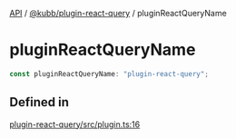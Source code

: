 [API](../../../packages.md) / [@kubb/plugin-react-query](../index.md) / pluginReactQueryName

# pluginReactQueryName

```ts
const pluginReactQueryName: "plugin-react-query";
```

## Defined in

[plugin-react-query/src/plugin.ts:16](https://github.com/kubb-project/kubb/blob/41d5fcbd23d143293d72542efcb650e62fa3a210/packages/plugin-react-query/src/plugin.ts#L16)
